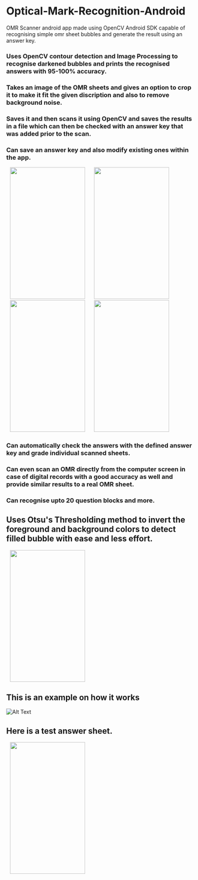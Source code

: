 # Optical-Mark-Recognition-Android

OMR Scanner android app made using OpenCV Android SDK capable of recognising simple omr sheet bubbles and generate the result using an answer key.

### Uses OpenCV contour detection and Image Processing to recognise darkened bubbles and prints the recognised answers with 95-100% accuracy.
### Takes an image of the OMR sheets and gives an option to crop it to make it fit the given discription and also to remove background noise.
### Saves it and then scans it using OpenCV and saves the results in a file which can then be checked with an answer key that was added prior to the scan.
### Can save an answer key and also modify existing ones within the app.



<p> <img hspace="10" src="https://github.com/NaimParvez/OmrScannerApp/assets/116740784/c7967682-bdea-490f-bf2e-961c9585fa5b" width =200 
  height = 350/>
<img hspace="10" src="https://github.com/NaimParvez/OmrScannerApp/assets/116740784/1a720abe-88bb-4810-bb79-bc81634b43a4" width =200 
  height = 350/>
<img hspace="10" src="https://github.com/NaimParvez/OmrScannerApp/assets/116740784/4f01fb9a-b004-4ef0-9864-f7e11d5e45ec" width =200 
  height = 350/>
<img hspace="10" src="https://github.com/NaimParvez/OmrScannerApp/assets/116740784/446fe286-1358-4541-959a-7825c8d72379" width =200 
  height = 350/>
</p>

### Can automatically check the answers with the defined answer key and grade individual scanned sheets.
### Can even scan an OMR directly from the computer screen in case of digital records with a good accuracy as well and provide similar results to a real OMR sheet.
### Can recognise upto 20 question blocks and more.
##
## Uses Otsu's Thresholding method to invert the foreground and background colors to detect filled bubble with ease and less effort.
<p> <img hspace="10" src="https://github.com/NaimParvez/OmrScannerApp/assets/116740784/1f1a834b-5a5e-42d4-b326-387422f2e0e8
" width =200 
  height = 350/></p>
 
## This is an example on how it works
![Alt Text](https://github.com/NaimParvez/OmrScannerApp/assets/116740784/e2efd093-1582-42ef-a307-d666bd527120)

## Here is a test answer sheet.
<p> <img hspace="10" src="https://github.com/NaimParvez/OmrScannerApp/assets/116740784/387c9ba5-4e84-433c-8ccb-2f62dfd6ebe8" width =200 
  height = 350/></p>

